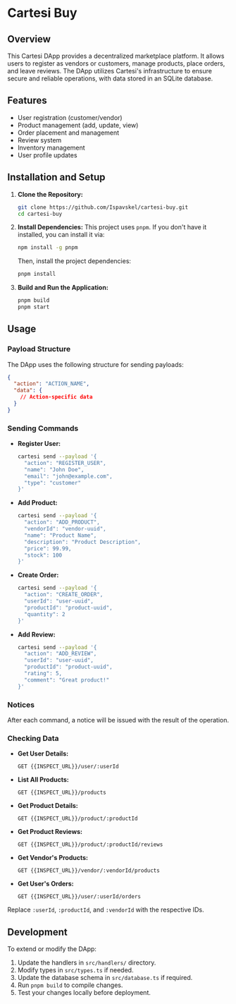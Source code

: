 # Cartesi Buy

## Overview

This Cartesi DApp provides a decentralized marketplace platform. It allows users to register as vendors or customers, manage products, place orders, and leave reviews. The DApp utilizes Cartesi's infrastructure to ensure secure and reliable operations, with data stored in an SQLite database.

## Features

- User registration (customer/vendor)
- Product management (add, update, view)
- Order placement and management
- Review system
- Inventory management
- User profile updates

## Installation and Setup

1. **Clone the Repository:**

   ```bash
   git clone https://github.com/Ispavskel/cartesi-buy.git
   cd cartesi-buy
   ```

2. **Install Dependencies:**
   This project uses `pnpm`. If you don't have it installed, you can install it via:

   ```bash
   npm install -g pnpm
   ```

   Then, install the project dependencies:

   ```bash
   pnpm install
   ```

3. **Build and Run the Application:**
   ```bash
   pnpm build
   pnpm start
   ```

## Usage

### Payload Structure

The DApp uses the following structure for sending payloads:

```json
{
  "action": "ACTION_NAME",
  "data": {
    // Action-specific data
  }
}
```

### Sending Commands

- **Register User:**

  ```bash
  cartesi send --payload '{
    "action": "REGISTER_USER",
    "name": "John Doe",
    "email": "john@example.com",
    "type": "customer"
  }'
  ```

- **Add Product:**

  ```bash
  cartesi send --payload '{
    "action": "ADD_PRODUCT",
    "vendorId": "vendor-uuid",
    "name": "Product Name",
    "description": "Product Description",
    "price": 99.99,
    "stock": 100
  }'
  ```

- **Create Order:**

  ```bash
  cartesi send --payload '{
    "action": "CREATE_ORDER",
    "userId": "user-uuid",
    "productId": "product-uuid",
    "quantity": 2
  }'
  ```

- **Add Review:**
  ```bash
  cartesi send --payload '{
    "action": "ADD_REVIEW",
    "userId": "user-uuid",
    "productId": "product-uuid",
    "rating": 5,
    "comment": "Great product!"
  }'
  ```

### Notices

After each command, a notice will be issued with the result of the operation.

### Checking Data

- **Get User Details:**

  ```http
  GET {{INSPECT_URL}}/user/:userId
  ```

- **List All Products:**

  ```http
  GET {{INSPECT_URL}}/products
  ```

- **Get Product Details:**

  ```http
  GET {{INSPECT_URL}}/product/:productId
  ```

- **Get Product Reviews:**

  ```http
  GET {{INSPECT_URL}}/product/:productId/reviews
  ```

- **Get Vendor's Products:**

  ```http
  GET {{INSPECT_URL}}/vendor/:vendorId/products
  ```

- **Get User's Orders:**
  ```http
  GET {{INSPECT_URL}}/user/:userId/orders
  ```

Replace `:userId`, `:productId`, and `:vendorId` with the respective IDs.

## Development

To extend or modify the DApp:

1. Update the handlers in `src/handlers/` directory.
2. Modify types in `src/types.ts` if needed.
3. Update the database schema in `src/database.ts` if required.
4. Run `pnpm build` to compile changes.
5. Test your changes locally before deployment.
